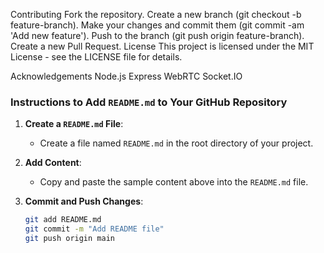 Contributing
Fork the repository.
Create a new branch (git checkout -b feature-branch).
Make your changes and commit them (git commit -am 'Add new feature').
Push to the branch (git push origin feature-branch).
Create a new Pull Request.
License
This project is licensed under the MIT License - see the LICENSE file for details.

Acknowledgements
Node.js
Express
WebRTC
Socket.IO

### **Instructions to Add `README.md` to Your GitHub Repository**

1. **Create a `README.md` File**:
   - Create a file named `README.md` in the root directory of your project.

2. **Add Content**:
   - Copy and paste the sample content above into the `README.md` file.

3. **Commit and Push Changes**:
   ```bash
   git add README.md
   git commit -m "Add README file"
   git push origin main
